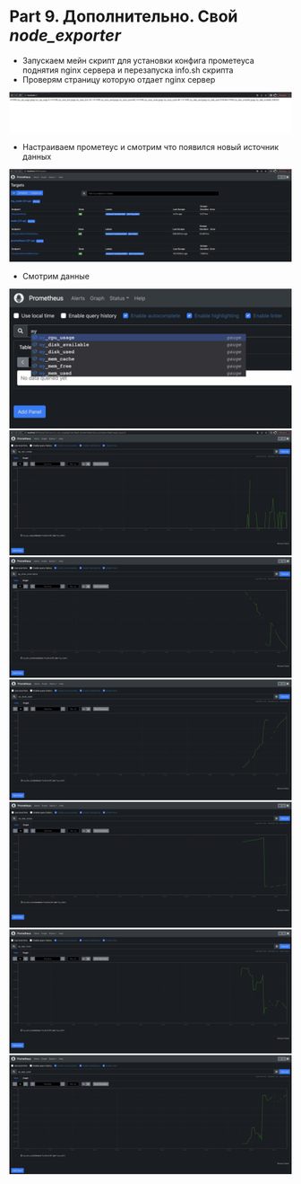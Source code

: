# Part 9. Дополнительно. Свой *node_exporter*

* Запускаем мейн скрипт для установки конфига прометеуса поднятия nginx сервера и перезапуска info.sh  скрипта
* Проверям страницу которую отдает nginx сервер

![nginx](img/1.png)

* Настраиваем прометеус и смотрим что появился новый источник данных

![promrteus](img/2.png)

* Смотрим данные

![promrteus](img/3.png)
![promrteus](img/4.png)
![promrteus](img/5.png)
![promrteus](img/6.png)
![promrteus](img/7.png)
![promrteus](img/8.png)
![promrteus](img/9.png)
